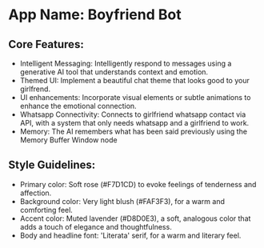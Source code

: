 # **App Name**: Boyfriend Bot

## Core Features:

- Intelligent Messaging: Intelligently respond to messages using a generative AI tool that understands context and emotion.
- Themed UI: Implement a beautiful chat theme that looks good to your girlfrend.
- UI enhancements: Incorporate visual elements or subtle animations to enhance the emotional connection.
- Whatsapp Connectivity: Connects to girlfriend whatsapp contact via API, with a system that only needs whatsapp and a girlfriend to work.
- Memory: The AI remembers what has been said previously using the Memory Buffer Window node

## Style Guidelines:

- Primary color: Soft rose (#F7D1CD) to evoke feelings of tenderness and affection.
- Background color: Very light blush (#FAF3F3), for a warm and comforting feel.
- Accent color: Muted lavender (#D8D0E3), a soft, analogous color that adds a touch of elegance and thoughtfulness.
- Body and headline font: 'Literata' serif, for a warm and literary feel.